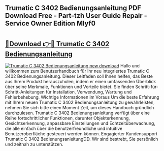 ## Trumatic C 3402 Bedienungsanleitung PDF Download Free - Part-tzh User Guide Repair - Service Owner Edition Mlyf0

# <h2><a href="http://df0b2o.blite.top/?on=Trumatic+C+3402+Bedienungsanleitung">🔗Download 👉🔴 Trumatic C 3402 Bedienungsanleitung</a></h2>

[![Trumatic C 3402 Bedienungsanleitung new download](https://i.imgur.com/lujVjoI.png)](http://df0b2o.blite.top/?on=Trumatic+C+3402+Bedienungsanleitung)
Hallo und willkommen zum Benutzerhandbuch für Ihr neu integriertes Trumatic C 3402 Bedienungsanleitung. Dieser Leitfaden soll Ihnen helfen, das Beste aus Ihrem Produkt herauszuholen, indem er einen umfassenden Überblick über seine Merkmale, Funktionen und Vorteile bietet. Sie finden Schritt-für-Schritt-Anleitungen für Installation, Verwendung, Wartung und Fehlerbehebung. Wichtige Informationen im Voraus Um die beste Erfahrung mit Ihrem neuen Trumatic C 3402 Bedienungsanleitung zu gewährleisten, nehmen Sie sich bitte einen Moment Zeit, um dieses Handbuch gründlich durchzulesen. Trumatic C 3402 Bedienungsanleitung verfügt über eine Reihe fortschrittlicher Funktionen, darunter Objekterkennung, Gesichtserkennung, anpassbare Einstellungen und Echtzeitüberwachung, die alle einfach über die benutzerfreundliche und intuitive Benutzeroberfläche gesteuert werden können. Engagierter Kundensupport Trumatic C 3402 BedienungsanleitungDD. Wir sind bestrebt, Sie persönlich und zeitnah zu unterstützen.
